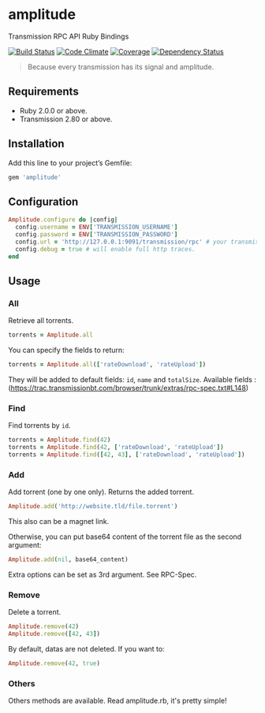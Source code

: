 # amplitude
Transmission RPC API Ruby Bindings

[![Build Status](https://travis-ci.org/cloverio/amplitude.svg)](https://travis-ci.org/cloverio/amplitude)
[![Code Climate](https://codeclimate.com/github/cloverio/amplitude.png)](https://codeclimate.com/github/cloverio/amplitude)
[![Coverage](https://codeclimate.com/github/cloverio/amplitude/coverage.png)](https://codeclimate.com/github/cloverio/amplitude)
[![Dependency Status](https://gemnasium.com/cloverio/amplitude.svg)](https://gemnasium.com/cloverio/amplitude)

> Because every transmission has its signal and amplitude.

## Requirements
* Ruby 2.0.0 or above.
* Transmission 2.80 or above.

## Installation
Add this line to your project’s Gemfile:

```ruby
gem 'amplitude'
```

## Configuration

```ruby
Amplitude.configure do |config|
  config.username = ENV['TRANSMISSION_USERNAME']
  config.password = ENV['TRANSMISSION_PASSWORD']
  config.url = 'http://127.0.0.1:9091/transmission/rpc' # your transmission rpc endpoint.
  config.debug = true # will enable full http traces.
end
```

## Usage

### All

Retrieve all torrents.

```ruby
torrents = Amplitude.all
```
You can specify the fields to return:

```ruby
torrents = Amplitude.all(['rateDownload', 'rateUpload'])
```
They will be added to default fields: `id`, `name` and `totalSize`.
Available fields : (https://trac.transmissionbt.com/browser/trunk/extras/rpc-spec.txt#L148)

### Find

Find torrents by `id`.

```ruby
torrents = Amplitude.find(42)
torrents = Amplitude.find(42, ['rateDownload', 'rateUpload'])
torrents = Amplitude.find([42, 43], ['rateDownload', 'rateUpload'])
```

### Add

Add torrent (one by one only).
Returns the added torrent.

```ruby
Amplitude.add('http://website.tld/file.torrent')
```

This also can be a magnet link.

Otherwise, you can put base64 content of the torrent file as the second argument:

```ruby
Amplitude.add(nil, base64_content)
```

Extra options can be set as 3rd argument. See RPC-Spec.

### Remove

Delete a torrent.

```ruby
Amplitude.remove(42)
Amplitude.remove([42, 43])
```

By default, datas are not deleted. If you want to:

```ruby
Amplitude.remove(42, true)
```

### Others

Others methods are available. Read amplitude.rb, it's pretty simple!
